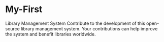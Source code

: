 # My-First
Library Management System Contribute to the development of this open-source library management system. Your contributions can help improve the system and benefit libraries worldwide.
